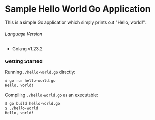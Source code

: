 # Sample Hello World Go Application

This is a simple Go application which simply prints out "Hello, world!".

###### Language Version
- Golang v1.23.2

### Getting Started

Running `./hello-world.go` directly:
```bash
$ go run hello-world.go
Hello, world!
```

Compiling `./hello-world.go` as an executable:
```bash
$ go build hello-world.go
$ ./hello-world
Hello, world!
```